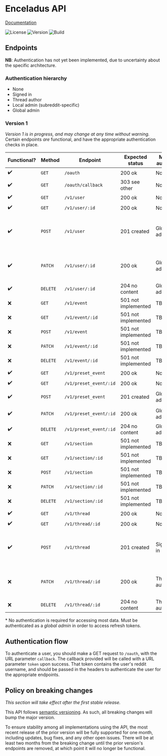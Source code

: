 # Enceladus API

[Documentation][docs]

![License][license]
![Version][version]
![Build][build]

## Endpoints

**NB**:
Authentication has not yet been implemented,
due to uncertainty about the specific architecture.

### Authentication hierarchy

- None
- Signed in
- Thread author
- Local admin (subreddit-specific)
- Global admin

### Version 1

_Version 1 is in progress,
and may change at any time without warning._
Certain endpoints _are_ functional,
and have the appropriate authentication checks in place.

| Functional?        | Method   | Endpoint               | Expected status     | Min. authn.   | Allowed parameters                                                                                                                         |
| ------------------ | -------- | ---------------------- | ------------------- | ------------- | ------------------------------------------------------------------------------------------------------------------------------------------ |
| :heavy_check_mark: | `GET`    | `/oauth`               | 200 ok              | None          | `callback`                                                                                                                                 |
| :heavy_check_mark: | `GET`    | `/oauth/callback`      | 303 see other       | None          | `code`<br>`state`                                                                                                                          |
| :heavy_check_mark: | `GET`    | `/v1/user`             | 200 ok              | None*         | _none_                                                                                                                                     |
| :heavy_check_mark: | `GET`    | `/v1/user/:id`         | 200 ok              | None*         | _none_                                                                                                                                     |
| :heavy_check_mark: | `POST`   | `/v1/user`             | 201 created         | Global admin  | `reddit_username`<br>`lang`<br>`refresh_token`<br>`is_global_admin`<br>`spacex__is_admin`<br>`spacex__is_mod`<br>`spacex__is_slack_member` |
| :heavy_check_mark: | `PATCH`  | `/v1/user/:id`         | 200 ok              | Global admin  | `lang`<br>`refresh_token`<br>`is_global_admin`<br>`spacex__is_admin`<br>`spacex__is_mod`<br>`spacex__is_slack_member`                      |
| :heavy_check_mark: | `DELETE` | `/v1/user/:id`         | 204 no content      | Global admin  | _none_                                                                                                                                     |
| :x:                | `GET`    | `/v1/event`            | 501 not implemented | TBD           | TBD                                                                                                                                        |
| :x:                | `GET`    | `/v1/event/:id`        | 501 not implemented | TBD           | TBD                                                                                                                                        |
| :x:                | `POST`   | `/v1/event`            | 501 not implemented | TBD           | TBD                                                                                                                                        |
| :x:                | `PATCH`  | `/v1/event/:id`        | 501 not implemented | TBD           | TBD                                                                                                                                        |
| :x:                | `DELETE` | `/v1/event/:id`        | 501 not implemented | TBD           | TBD                                                                                                                                        |
| :heavy_check_mark: | `GET`    | `/v1/preset_event`     | 200 ok              | None          | _none_                                                                                                                                     |
| :heavy_check_mark: | `GET`    | `/v1/preset_event/:id` | 200 ok              | None          | _none_                                                                                                                                     |
| :heavy_check_mark: | `POST`   | `/v1/preset_event`     | 201 created         | Global admin  | `holds_clock`<br>`message`<br>`name`                                                                                                       |
| :heavy_check_mark: | `PATCH`  | `/v1/preset_event/:id` | 200 ok              | Global admin  | `holds_clock`<br>`message`<br>`name`                                                                                                       |
| :heavy_check_mark: | `DELETE` | `/v1/preset_event/:id` | 204 no content      | Global admin  | _none_                                                                                                                                     |
| :x:                | `GET`    | `/v1/section`          | 501 not implemented | TBD           | TBD                                                                                                                                        |
| :x:                | `GET`    | `/v1/section/:id`      | 501 not implemented | TBD           | TBD                                                                                                                                        |
| :x:                | `POST`   | `/v1/section`          | 501 not implemented | TBD           | TBD                                                                                                                                        |
| :x:                | `PATCH`  | `/v1/section/:id`      | 501 not implemented | TBD           | TBD                                                                                                                                        |
| :x:                | `DELETE` | `/v1/section/:id`      | 501 not implemented | TBD           | TBD                                                                                                                                        |
| :heavy_check_mark: | `GET`    | `/v1/thread`           | 200 ok              | None          | _none_                                                                                                                                     |
| :heavy_check_mark: | `GET`    | `/v1/thread/:id`       | 200 ok              | None          | _none_                                                                                                                                     |
| :heavy_check_mark: | `POST`   | `/v1/thread`           | 201 created         | Signed in     | `launch_name`<br>`subreddit`<br>`t0`<br>`take_number`<br>`youtube_id`<br>`created_by`<br>`spacex__api_id`                                  |
| :x:                | `PATCH`  | `/v1/thread/:id`       | 200 ok              | Thread author | `launch_name`<br>`t0`<br>`take_number`<br>`youtube_id`<br>`created_by`<br>`spacex__api_id`                                                 |
| :x:                | `DELETE` | `/v1/thread/:id`       | 204 no content      | Thread author | _none_                                                                                                                                     |

\* No authentication is required for accessing most data.
Must be authenticated as a _global admin_ in order to access refresh tokens.

## Authentication flow

To authenticate a user,
you should make a GET request to `/oauth`,
with the URL parameter `callback`.
The callback provided will be called with a URL parameter `token` upon success.
That token contains the user's reddit username,
and should be passed in the headers to authenticate the user for the appropriate endpoints.

## Policy on breaking changes

_This section will take effect after the first stable release._

This API follows [semantic versioning].
As such, all breaking changes will bump the major version.

To ensure stability among all implementations using the API,
the most recent release of the prior version will be fully supported for one month,
including updates, bug fixes, and any other open issues.
There will be at least two months from the breaking change until the prior version's endpoints are removed,
at which point it will no longer be functional.

[semantic versioning]: https://semver.org
[license]: https://img.shields.io/github/license/r-spacex/enceladus-api.svg?style=flat-square
[version]: https://img.shields.io/github/package-json/v/r-spacex/enceladus-api.svg?style=flat-square
[build]: https://img.shields.io/travis/r-spacex/enceladus-api.svg?style=flat-square
[docs]: https://r-spacex.github.io/enceladus-api
